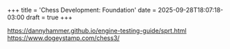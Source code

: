 +++
title = 'Chess Development: Foundation'
date = 2025-09-28T18:07:18-03:00
draft = true
+++

https://dannyhammer.github.io/engine-testing-guide/sprt.html
https://www.dogeystamp.com/chess3/
